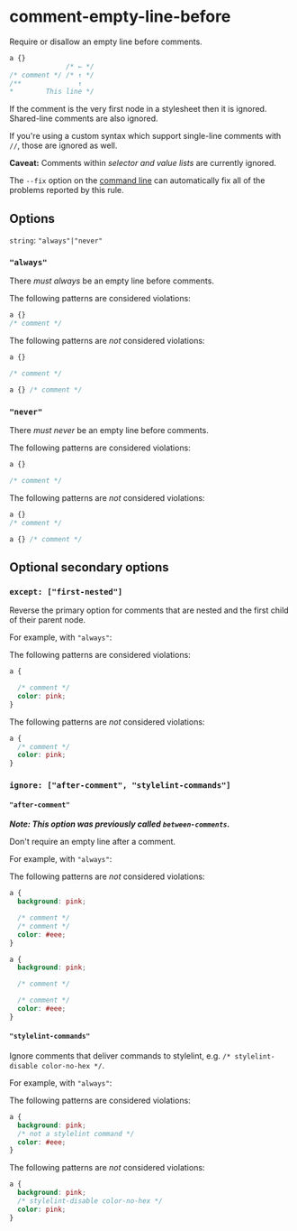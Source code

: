 # comment-empty-line-before

Require or disallow an empty line before comments.

```css
a {}
              /* ← */
/* comment */ /* ↑ */
/**              ↑
*        This line */
```

If the comment is the very first node in a stylesheet then it is ignored. Shared-line comments are also ignored.

If you're using a custom syntax which support single-line comments with `//`, those are ignored as well.

**Caveat:** Comments within *selector and value lists* are currently ignored.

The `--fix` option on the [command line](../../../docs/user-guide/cli.md#autofixing-errors) can automatically fix all of the problems reported by this rule.

## Options

`string`: `"always"|"never"`

### `"always"`

There *must always* be an empty line before comments.

The following patterns are considered violations:

```css
a {}
/* comment */
```

The following patterns are *not* considered violations:

```css
a {}

/* comment */
```

```css
a {} /* comment */
```

### `"never"`

There *must never* be an empty line before comments.

The following patterns are considered violations:

```css
a {}

/* comment */
```

The following patterns are *not* considered violations:

```css
a {}
/* comment */
```

```css
a {} /* comment */
```

## Optional secondary options

### `except: ["first-nested"]`

Reverse the primary option for comments that are nested and the first child of their parent node.

For example, with `"always"`:

The following patterns are considered violations:

```css
a {

  /* comment */
  color: pink;
}
```

The following patterns are *not* considered violations:

```css
a {
  /* comment */
  color: pink;
}
```

### `ignore: ["after-comment", "stylelint-commands"]`

#### `"after-comment"`

***Note: This option was previously called `between-comments`.***

Don't require an empty line after a comment.

For example, with `"always"`:

The following patterns are *not* considered violations:

```css
a {
  background: pink;

  /* comment */
  /* comment */
  color: #eee;
}
```

```css
a {
  background: pink;

  /* comment */

  /* comment */
  color: #eee;
}
```

#### `"stylelint-commands"`

Ignore comments that deliver commands to stylelint, e.g. `/* stylelint-disable color-no-hex */`.

For example, with `"always"`:

The following patterns are considered violations:

```css
a {
  background: pink;
  /* not a stylelint command */
  color: #eee;
}
```

The following patterns are *not* considered violations:

```css
a {
  background: pink;
  /* stylelint-disable color-no-hex */
  color: pink;
}
```
